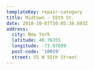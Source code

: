 ```yaml
---
templateKey: repair-category
title: Midtown - 55th St.
date: 2018-10-07T16:05:38.693Z
address:
  city: New York
  latitude: 40.76355
  longitude: -73.97699
  post-code: '10019'
  street: 55 W 55th Street
---
```


